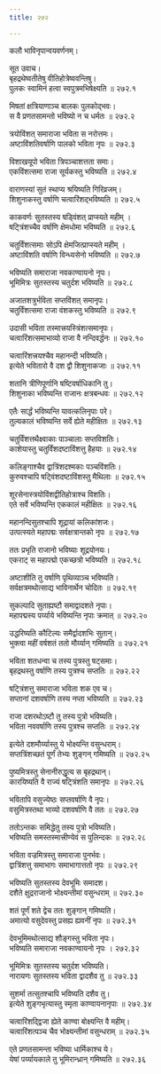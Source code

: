 ```yaml
---
title: २७२

---
```

कलौ भाविनृपान्वयवर्णनम्।  
  
सूत उवाच।  
बृहद्रथेष्वतीतेषु वीतिहोत्रेष्ववन्तिषु।  
पुलकः स्वामिनं हत्वा स्वपुत्रमभिषेक्ष्यति ॥ २७२.१  
  
मिषतां क्षत्रियाणाञ्च बालकः पुलकोद्भवः।  
स वै प्रणतसामन्तो भविष्यो न च धर्मतः ॥ २७२.२  
  
त्रयोविंशत् समाराजा भविता स नरोत्तमः।  
अष्टाविंशतिवर्षाणि पालको भविता नृपः ॥ २७२.३  
  
विशाखयूपो भविता त्रिपञ्चाशत्तता समाः।  
एकविंशत्समा राजा सूर्यकस्तु भविष्यति ॥ २७२.४  
  
वाराणस्यां सुतं स्थाप्य श्रयिष्यति गिरिव्रजम्।  
शिशुनाकस्तु वर्षाणि चत्वारिंशद्भविष्यति ॥ २७२.५  
  
काकवर्णः सुतस्तस्य षड्विंशत् प्राप्स्यते महीम् ।  
षट्त्रिंशच्चैव वर्षाणि क्षेमधोमा भविष्यति ॥ २७२.६  
  
चतुर्विंशत्समाः सोऽपि क्षेमजित्प्राप्स्यते महीम् ।  
अष्टाविंशति वर्षाणि विन्ध्यसेनो भविष्यति ॥ २७२.७  
  
भविष्यति समाराजा नवकाण्वायनो नृपः।  
भूमिमित्रः सुतस्तस्य चतुर्दश भविष्यति ॥ २७२.८  
  
अजातशत्रुर्भविता सप्तविंशत् समानृपः।  
चतुर्विंशत्समा राजा वंशकस्तु भविष्यति ॥ २७२.९  
  
उदासी भविता तस्मात्त्रयस्त्रिंशत्समानृपः।  
चत्वारिंशत्समाभाव्यो राजा वै नन्दिवर्द्धनः ॥ २७२.१०  
  
चत्वारिंशत्त्रयश्चैव महानन्दी भविष्यति।  
इत्येते भवितारो वै दश द्वौ शिशुनाकजाः ॥ २७२.११  
  
शतानि त्रीणिपूर्णानि षष्टिवर्षाधिकानि तु।  
शिशुनाका भविष्यन्ति राजानः क्षत्रबन्धवः ॥ २७२.१२  
  
एतैः सार्द्धं भविष्यन्ति यावत्कलिनृपाः परे।  
तुल्यकालं भविष्यन्ति सर्वे ह्येते महीक्षितः ॥ २७२.१३  
  
चतुर्विंशत्तथैक्ष्वाकाः पाञ्चालाः सप्तविशतिः।  
काशेयास्तु चतुर्विंशदष्टाविंशत्तु हैहयाः ॥ २७२.१४  
  
कलिङ्गाश्चैव द्वात्रिंशदश्मकाः पञ्चविंशतिः।  
कुरुवश्चापि षट्विंशदष्टाविंशस्तु मैथिलाः ॥ २७२.१५  
  
शूरसेनास्त्रयोविंशद्वीतिहोत्राश्च विशतिः।  
एते सर्वे भविष्यन्ति एककालं महीक्षितः ॥ २७२.१६  
  
महानन्दिसुतश्चापि शूद्रायां कलिकांशजः।  
उत्पत्स्यते महापद्मः सर्वक्षत्रान्तको नृपः ॥ २७२.१७  
  
ततः प्रभृति राजानो भविष्याः शूद्रयोनयः।  
एकराट् स महापद्मो एकच्छत्रो भविष्यति ॥ २७२.१८  
  
अष्टाशीति तु वर्षाणि पृथिव्याञ्च भविष्यति।  
सर्वक्षत्रमथोत्साद्य भाविनार्थेन चोदितः ॥ २७२.१९  
  
सुकल्पादि सुताह्यष्टौ समाद्वादशते नृपाः।  
महापद्मस्य पर्य्याये भविष्यन्ति नृपाः क्रमात् ॥ २७२.२०  
  
उद्धरिष्यति कौटिल्यः समैर्द्वादशभिः सुतान्।  
भुक्त्वा महीं वर्षशतं ततो मौर्य्यान् गमिष्यति ॥ २७२.२१  
  
भविता शतधन्वा च तस्य पुत्रस्तु षट्समाः।  
बृहद्रथस्तु वर्षाणि तस्य पुत्रश्च सप्ततिः ॥ २७२.२२  
  
षट्त्रिंशत्तु समाराजा भविता शक एव च।  
सप्तानां दशवर्षाणि तस्य नप्ता भविष्यति ॥ २७२.२३  
  
राजा दशरथोऽष्टौ तु तस्य पुत्रो भविष्यति।  
भविता नववर्षाणि तस्य पुत्रश्च सप्ततिः ॥ २७२.२४  
  
इत्येते दशमौर्य्यास्तु ये भोक्ष्यन्ति वसुन्धराम्।  
सप्तत्रिंशच्छतं पूर्णं तेभ्यः शुङ्गन् गमिष्यति ॥ २७२.२५  
  
पुष्यमित्रस्तु सेनानीरुद्धृत्य स बृहद्रथान्।  
कारयिष्यति वै राज्यं षट्त्रिंशति समानृपः ॥ २७२.२६  
  
भवितापि वसुज्येष्ठः सप्तवर्षाणि वै नृपः।  
वसुमित्रस्तथा भाव्यो दशवर्षाणि वै ततः ॥ २७२.२७  
  
ततोऽन्तकः समिद्धेतु तस्य पुत्रो भविष्यति।  
भविष्यति समस्तस्मात्त्रीण्येवं स पुलिन्दकः ॥ २७२.२८  
  
भविता वज्रमित्रस्तु समाराजा पुनर्भवः।  
द्वात्रिंशत्तु समाभागः समाभागात्ततो नृपः ॥ २७२.२९  
  
भविष्यति सुतस्तस्य देवभूमिः समादश।  
दशैते क्षुद्रराजानो भोक्ष्यन्तीमां वसुन्धराम् ॥ २७२.३०  
  
शतं पूर्णं शते द्वेच ततः शुङ्गान् गमिष्यति।  
अमात्यो वसुदेवस्तु प्रसह्य ह्यवनीं नृपः ॥ २७२.३१  
  
देवभूमिमथोत्साद्य शौङ्गस्तु भविता नृपः।  
भविष्यति समाराजा नवकाण्वायनो नृपः । २७२.३२  
  
भूमिमित्रः सुतस्तस्य चतुर्दश भविष्यति।  
नारायणः सुतस्तस्य भविता द्वादशैव तु ॥ २७२.३३  
  
सुशर्मा तत्सुतश्चापि भविष्यति दशैव तु।  
इत्येते शुङ्गभृत्यास्तु स्मृता काण्वायनानृपाः ॥ २७२.३४  
  
चत्वारिंशद्द्विजा ह्येते काण्वा बोक्ष्यन्ति वै महीम्।  
चत्वारिंशत्पञ्च चैव भोक्ष्यन्तीमां वसुन्धराम् ॥ २७२.३५  
  
एते प्रणतसामन्ता भविष्या धार्मिकाश्च ये।  
येषां पर्य्यायकाले तु भूमिरान्ध्रान् गमिष्यति ॥ २७२.३६